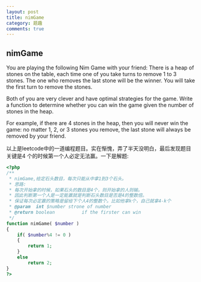 ```yaml
---
layout: post
title: nimGame
category: 题趣
comments: true
---
```


## nimGame
You are playing the following Nim Game with your friend: There is a heap of
stones on the table, each time one of you take turns to remove 1 to 3 stones.
The one who removes the last stone will be the winner. You will take the first
turn to remove the stones.

Both of you are very clever and have optimal strategies for the game. Write a
function to determine whether you can win the game given the number of stones
in the heap.

For example, if there are 4 stones in the heap, then you will never win the
game: no matter 1, 2, or 3 stones you remove, the last stone will always be
removed by your friend.

以上是leetcode中的一道编程题目。实在惭愧，弄了半天没明白，最后发现题目关键是4
个的时候第一个人必定无法赢。一下是解题:
```php
<?php
/**
 * nimGame,给定石头数目，每次只能从中拿1到3个石头。
 * 思路:
 * 每次开始拿的时候，如果石头的数目是4个，则开始拿的人则输。
 * 因此判断第一个人是一定能赢就是判断石头数目是否是4的整数倍。
 * 保证每次必定赢的策略是留给下个人4的整数个。比如他拿k个，自己就拿4-k个
 * @param  int $number strone of number
 * @return boolean          if the firster can win
 */
function nimGame( $number )
{
    if( $number%4 != 0 )
    {
        return 1;
    }
    else
        return 2;
}
?>
```
